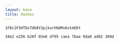 ```yaml
---
layout: base
title: Hashes
---
```


```1F8c2FSHTDx7db8Y3pjkurhNdMv6stmEKt```

```34e2 e256 b26f 03e6 df95 caea 7bae 9da8 ad82 360d```


